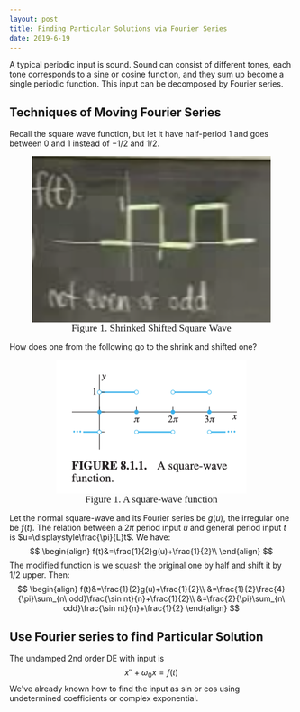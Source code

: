 ```yaml
---
layout: post
title: Finding Particular Solutions via Fourier Series
date: 2019-6-19
---
```


A typical periodic input is sound. Sound can consist of different tones, each tone corresponds to a sine or cosine function, and they sum up become a single periodic function. This input can be decomposed by Fourier series.  

## Techniques of Moving Fourier Series

Recall the square wave function, but let it have half-period 1 and goes between 0 and 1 instead of $-1/2$ and $1/2$. 

 <figure><img style="align-content: center; margin-left: auto; margin-right: auto; display: block; size:50%" src="../../assets/graph28.png">
  <figcaption style="text-align: center; font-family: MJXc-TeX-math-I,MJXc-TeX-math-Ix,MJXc-TeX-math-Iw; font-size: 1.1rem;">Figure 1. Shrinked Shifted Square Wave </figcaption>
</figure>

How does one from the following go to the shrink and shifted one? 

<figure><img style="align-content: center; margin-left: auto; margin-right: auto; display: block;" src="../../assets/graph19.png">
  <figcaption style="text-align: center; font-family: MJXc-TeX-math-I,MJXc-TeX-math-Ix,MJXc-TeX-math-Iw; font-size: 1.1rem;">Figure 1. A square-wave function</figcaption>
</figure>

Let the normal square-wave and its Fourier series be $g(u)$, the irregular one be $f(t)$. The relation between a $2\pi$ period input $u$ and general period input $t$ is $u=\displaystyle\frac{\pi}{L}t$. We have:
$$
\begin{align}
f(t)&=\frac{1}{2}g(u)+\frac{1}{2}\\
\end{align}
$$
The modified function is we squash the original one by half and shift it by 1/2 upper. Then:
$$
\begin{align}
f(t)&=\frac{1}{2}g(u)+\frac{1}{2}\\
&=\frac{1}{2}\frac{4}{\pi}\sum_{n\ odd}\frac{\sin nt}{n}+\frac{1}{2}\\
&=\frac{2}{\pi}\sum_{n\ odd}\frac{\sin nt}{n}+\frac{1}{2}
\end{align}
$$


## Use Fourier series to find Particular Solution

The undamped 2nd order DE with input is 
$$
x''+\omega_0 x=f(t)
$$
We've already known how to find the input as sin or cos using undetermined coefficients or complex exponential. 